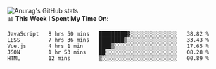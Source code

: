 
![Anurag's GitHub stats](https://github-readme-stats.vercel.app/api?username=supergczh&show_icons=true&theme=radical)
<br />
📊 **This Week I Spent My Time On:**

<!--START_SECTION:waka-->
```text
JavaScript   8 hrs 50 mins   █████████▓░░░░░░░░░░░░░░░   38.82 % 
LESS         7 hrs 36 mins   ████████▒░░░░░░░░░░░░░░░░   33.43 % 
Vue.js       4 hrs 1 min     ████▒░░░░░░░░░░░░░░░░░░░░   17.65 % 
JSON         1 hr 53 mins    ██░░░░░░░░░░░░░░░░░░░░░░░   08.28 % 
HTML         12 mins         ▒░░░░░░░░░░░░░░░░░░░░░░░░   00.89 % 
```
<!--END_SECTION:waka-->
